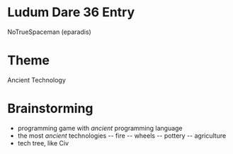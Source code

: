 # Ludum Dare 36 Entry

NoTrueSpaceman (eparadis)

# Theme

Ancient Technology

# Brainstorming

- programming game with _ancient_ programming language
- the most _ancient_ technologies
-- fire
-- wheels
-- pottery
-- agriculture
- tech tree, like Civ

